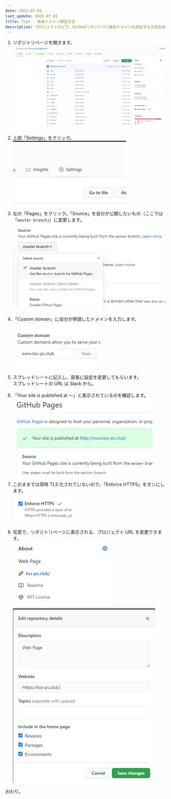 ```yaml
---
date: 2021-07-01
last_update: 2021-07-01
title: Tips - 独自ドメイン設定方法
description: プロジェクトなどで、GitHubリポジトリに独自ドメインを設定する方法を紹介しています。
---
```


1. リポジトリページを開きます。<br>![](01.png)<br><br>
2. 上部「Settings」をクリック。<br>![](02.png)<br><br>
3. 左の「Pages」をクリック。「Source」を自分が公開したいもの（ここでは「`master branch`」）に変更します。<br>![](03.png)<br><br>
4. 「Custom domain」に自分が申請したドメインを入力します。<br>![](04.png)<br><br>
5. スプレッドシートに記入し、部長に設定を変更してもらいます。<br>スプレッドシートの URL は Slack から。<br><br>
6. 「Your site is published at ～」と表示されているのを確認します。<br>![](05.png)<br><br>
7. このままでは常時 TLS 化されていないので、「Enforce HTTPS」をオンにします。<br>![](06.png)<br><br>
8. 任意で、リポジトリページに表示される、プロジェクト URL を変更できます。<br>![](07.png)
   ![](08.png)

おわり。
